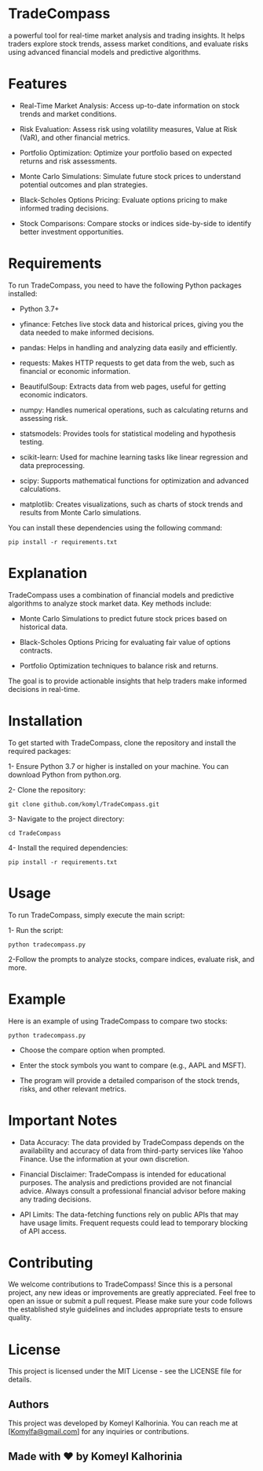 # TradeCompass

a powerful tool for real-time market analysis and trading insights. It helps traders explore stock trends, assess market conditions, and evaluate risks using advanced financial models and predictive algorithms.

 # Features

- Real-Time Market Analysis: Access up-to-date information on stock trends and market conditions.

- Risk Evaluation: Assess risk using volatility measures, Value at Risk (VaR), and other financial metrics.

- Portfolio Optimization: Optimize your portfolio based on expected returns and risk assessments.

- Monte Carlo Simulations: Simulate future stock prices to understand potential outcomes and plan strategies.

- Black-Scholes Options Pricing: Evaluate options pricing to make informed trading decisions.

- Stock Comparisons: Compare stocks or indices side-by-side to identify better investment opportunities.

# Requirements
To run TradeCompass, you need to have the following Python packages installed:

- Python 3.7+

- yfinance: Fetches live stock data and historical prices, giving you the data needed to make informed decisions.

- pandas: Helps in handling and analyzing data easily and efficiently.

- requests: Makes HTTP requests to get data from the web, such as financial or economic information.

- BeautifulSoup: Extracts data from web pages, useful for getting economic indicators.

- numpy: Handles numerical operations, such as calculating returns and assessing risk.

- statsmodels: Provides tools for statistical modeling and hypothesis testing.

- scikit-learn: Used for machine learning tasks like linear regression and data preprocessing.

- scipy: Supports mathematical functions for optimization and advanced calculations.

- matplotlib: Creates visualizations, such as charts of stock trends and results from Monte Carlo simulations.

You can install these dependencies using the following command:
```
pip install -r requirements.txt
```

# Explanation

TradeCompass uses a combination of financial models and predictive algorithms to analyze stock market data. Key methods include:

- Monte Carlo Simulations to predict future stock prices based on historical data.

- Black-Scholes Options Pricing for evaluating fair value of options contracts.

- Portfolio Optimization techniques to balance risk and returns.

The goal is to provide actionable insights that help traders make informed decisions in real-time.


# Installation
To get started with TradeCompass, clone the repository and install the required packages:

1- Ensure Python 3.7 or higher is installed on your machine. You can download Python from python.org.

2- Clone the repository:

```
git clone github.com/komyl/TradeCompass.git
```
3- Navigate to the project directory:

```
cd TradeCompass
```

4- Install the required dependencies:
```
pip install -r requirements.txt
```

# Usage

To run TradeCompass, simply execute the main script:

1- Run the script:
```
python tradecompass.py
```

2-Follow the prompts to analyze stocks, compare indices, evaluate risk, and more.

# Example

Here is an example of using TradeCompass to compare two stocks:

```
python tradecompass.py
```
- Choose the compare option when prompted.

- Enter the stock symbols you want to compare (e.g., AAPL and MSFT).

- The program will provide a detailed comparison of the stock trends, risks, and other relevant metrics.


# Important Notes

- Data Accuracy: The data provided by TradeCompass depends on the availability and accuracy of data from third-party services like Yahoo Finance. Use the information at your own discretion.

- Financial Disclaimer: TradeCompass is intended for educational purposes. The analysis and predictions provided are not financial advice. Always consult a professional financial advisor before making any trading decisions.

- API Limits: The data-fetching functions rely on public APIs that may have usage limits. Frequent requests could lead to temporary blocking of API access.



# Contributing

We welcome contributions to TradeCompass! Since this is a personal project, any new ideas or improvements are greatly appreciated. Feel free to open an issue or submit a pull request. Please make sure your code follows the established style guidelines and includes appropriate tests to ensure quality.

# License

This project is licensed under the MIT License - see the LICENSE file for details.

## Authors

This project was developed by Komeyl Kalhorinia. You can reach me at [Komylfa@gmail.com] for any inquiries or contributions.

## Made with ❤️ by Komeyl Kalhorinia




